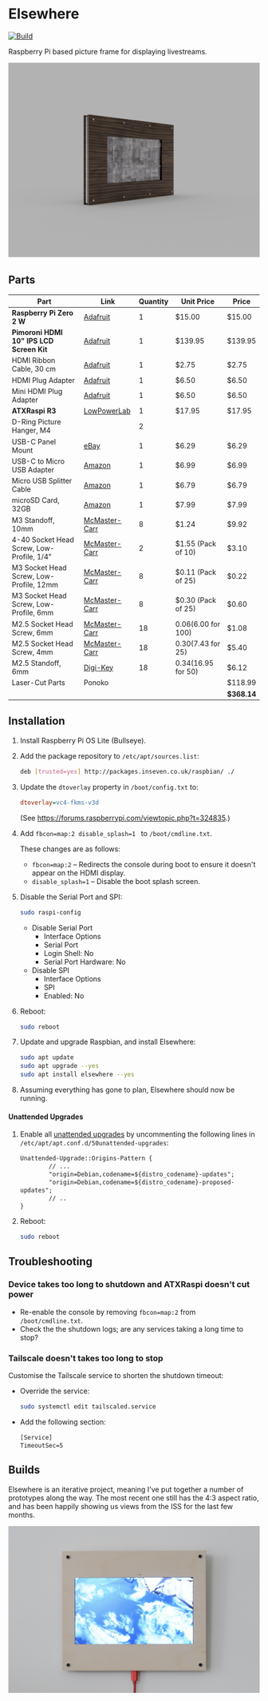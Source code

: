 # Elsewhere

[![Build](https://github.com/inseven/elsewhere/actions/workflows/build.yaml/badge.svg)](https://github.com/inseven/elsewhere/actions/workflows/build.yaml)

Raspberry Pi based picture frame for displaying livestreams.

![Render of the current Elsewhere design](images/hero.png)

## Parts

| **Part**                                  | **Link**                                                     | Quantity | **Unit Price**            | **Price**   |
| ----------------------------------------- | ------------------------------------------------------------ | -------- | ------------------------- | ----------- |
| **Raspberry Pi Zero 2 W**                 | [Adafruit](https://www.adafruit.com/product/5291) | 1        | $15.00                   | $15.00     |
| **Pimoroni HDMI 10" IPS LCD Screen Kit**  | [Adafruit](https://www.adafruit.com/product/4337)            | 1        | $139.95                   | $139.95     |
| HDMI Ribbon Cable, 30 cm                  | [Adafruit](https://www.adafruit.com/product/3562)            | 1        | $2.75                     | $2.75       |
| HDMI Plug Adapter                         | [Adafruit](https://www.adafruit.com/product/3548)            | 1        | $6.50                     | $6.50       |
| Mini HDMI Plug Adapter                    | [Adafruit](https://www.adafruit.com/product/3552)            | 1        | $6.50                     | $6.50       |
| **ATXRaspi R3**                           | [LowPowerLab](https://lowpowerlab.com/shop/product/91)       | 1        | $17.95                    | $17.95      |
| D-Ring Picture Hanger, M4                 |                                                              | 2        |                           |             |
| USB-C Panel Mount                         | [eBay](https://www.ebay.com/itm/143134180140)                | 1        | $6.29                     | $6.29       |
| USB-C to Micro USB Adapter                | [Amazon](https://www.amazon.com/gp/product/B07GH5KJH2/)      | 1        | $6.99                     | $6.99       |
| Micro USB Splitter Cable                  | [Amazon](https://www.amazon.com/gp/product/B017OPOG58/)      | 1        | $6.79                     | $6.79       |
| microSD Card, 32GB                        | [Amazon](https://www.amazon.com/SAMSUNG-Select-microSDXC-Adapter-MB-ME128HA/dp/B06XWN9Q99) | 1        | $7.99                     | $7.99       |
| M3 Standoff, 10mm                         | [McMaster-Carr](https://www.mcmaster.com/94868A166/)         | 8        | $1.24                     | $9.92       |
| 4-40 Socket Head Screw, Low-Profile, 1/4" | [McMaster-Carr](https://www.mcmaster.com/93615A110/)         | 2        | $1.55 (Pack of 10)        | $3.10       |
| M3 Socket Head Screw, Low-Profile, 12mm   | [McMaster-Carr](https://www.mcmaster.com/92855A313/)         | 8        | $0.11 (Pack of 25)        | $0.22       |
| M3 Socket Head Screw, Low-Profile, 6mm    | [McMaster-Carr](https://www.mcmaster.com/92855A307/)         | 8        | $0.30 (Pack of 25)        | $0.60       |
| M2.5 Socket Head Screw, 6mm               | [McMaster-Carr](https://www.mcmaster.com/91292A010/)         | 18      | $0.06 ($6.00 for 100) | $1.08    |
| M2.5 Socket Head Screw, 4mm | [McMaster-Carr](https://www.mcmaster.com/91292A015/) | 18 | $0.30 ($7.43 for 25) | $5.40 |
| M2.5 Standoff, 6mm                        | [Digi-Key](https://www.digikey.com/en/products/detail/970060154/732-12827-ND/9488531) | 18      | $0.34 ($16.95 for 50) | $6.12   |
| Laser-Cut Parts | Ponoko |  |  | $118.99 |
|                                           |                                                              |          |                           | **$368.14** |

## Installation

1. Install Raspberry Pi OS Lite (Bullseye).

2. Add the package repository to `/etc/apt/sources.list`:

   ```bash
   deb [trusted=yes] http://packages.inseven.co.uk/raspbian/ ./
   ```

3. Update the `dtoverlay` property in `/boot/config.txt` to:

   ```ini
   dtoverlay=vc4-fkms-v3d
   ```

   (See https://forums.raspberrypi.com/viewtopic.php?t=324835.)
   
4. Add `fbcon=map:2 disable_splash=1 ` to `/boot/cmdline.txt`.

   These changes are as follows:

   - `fbcon=map:2` – Redirects the console during boot to ensure it doesn't appear on the HDMI display.
   - `disable_splash=1` – Disable the boot splash screen.

5. Disable the Serial Port and SPI:

   ```bash
   sudo raspi-config
   ```

   - Disable Serial Port
     - Interface Options
     - Serial Port
     - Login Shell: No
     - Serial Port Hardware: No
   - Disable SPI
     - Interface Options
     - SPI
     - Enabled: No

6. Reboot:

   ```bash
   sudo reboot
   ```

7. Update and upgrade Raspbian, and install Elsewhere:

   ```bash
   sudo apt update
   sudo apt upgrade --yes
   sudo apt install elsewhere --yes
   ```

8. Assuming everything has gone to plan, Elsewhere should now be running.

#### Unattended Upgrades

1. Enable all [unattended upgrades](https://wiki.debian.org/UnattendedUpgrades) by uncommenting the following lines in `/etc/apt/apt.conf.d/50unattended-upgrades`:

   ```
   Unattended-Upgrade::Origins-Pattern {
           // ...
           "origin=Debian,codename=${distro_codename}-updates";
           "origin=Debian,codename=${distro_codename}-proposed-updates";
           // ..
   }
   ```

2. Reboot:

   ```bash
   sudo reboot
   ```

## Troubleshooting

### Device takes too long to shutdown and ATXRaspi doesn't cut power

- Re-enable the console by removing `fbcon=map:2` from `/boot/cmdline.txt`.
- Check the the shutdown logs; are any services taking a long time to stop?

### Tailscale doesn't takes too long to stop

Customise the Tailscale service to shorten the shutdown timeout:

- Override the service:

  ```bash
  sudo systemctl edit tailscaled.service
  ```

- Add the following section:

  ```
  [Service]
  TimeoutSec=5
  ```

## Builds

Elsewhere is an iterative project, meaning I've put together a number of prototypes along the way. The most recent one still has the 4:3 aspect ratio, and has been happily showing us views from the ISS for the last few months.

![Elsewhere showing a livestream of Earth from the ISS](images/iss.jpg)
